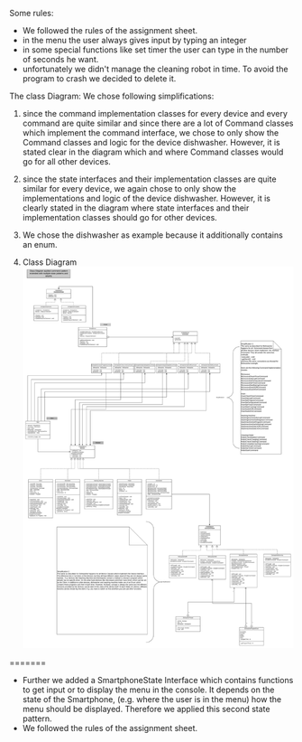 Some rules:
- We followed the rules of the assignment sheet. 
- in the menu the user always gives input by typing an integer
- in some special functions like set timer the user can type in the number of seconds he want.
- unfortunately we didn't manage the cleaning robot in time. To avoid the program to crash we decided to delete it.
  
    
The class Diagram:
We chose following simplifications:
1) since the command implementation classes for every device and every command are quite similar and since there
    are a lot of Command classes which implement the command interface, we chose to only show the Command
    classes and logic for the device dishwasher. However, it is stated clear in the diagram which and where 
    Command classes would go for all other devices.
2) since the state interfaces and their implementation classes are quite similar for every device, 
    we again chose to only show the implementations and logic of the device dishwasher. However, it is clearly stated
    in the diagram where state interfaces and their implementation classes should go for other devices. 
3) We chose the dishwasher as example because it additionally contains an enum.

4) Class Diagram ![](CD_Command_and_State_Pattern_applied.png)    
    
=======
- Further we added a SmartphoneState Interface which contains functions to get input or to display the menu in the console. 
        It depends on the state of the Smartphone, (e.g. where the user is in the menu) how the menu should be displayed. Therefore
        we applied this second state pattern. 
- We followed the rules of the assignment sheet. 
        
        
    
